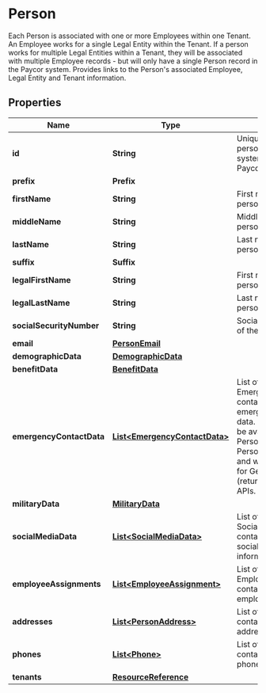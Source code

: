 

# Person

Each Person is associated with one or more Employees within one Tenant. An Employee works for a single Legal Entity within the Tenant.  If a person works for multiple Legal Entities within a Tenant, they will be associated with multiple Employee records - but will only have a single Person record in the Paycor system. Provides links to the Person's associated Employee, Legal Entity and Tenant information.             

## Properties

| Name | Type | Description | Notes |
|------------ | ------------- | ------------- | -------------|
|**id** | **String** | Unique identifier of the person in Paycor&#39;s system. Generated by Paycor. |  [optional] |
|**prefix** | **Prefix** |  |  [optional] |
|**firstName** | **String** | First name of the person.  |  [optional] |
|**middleName** | **String** | Middle name of the person. |  [optional] |
|**lastName** | **String** | Last name of the person. |  [optional] |
|**suffix** | **Suffix** |  |  [optional] |
|**legalFirstName** | **String** | First name used on the person&#39;s W-2 tax form.              |  [optional] |
|**legalLastName** | **String** | Last name used on the person&#39;s W-2 tax form.              |  [optional] |
|**socialSecurityNumber** | **String** | Social security number of the person. |  [optional] |
|**email** | [**PersonEmail**](PersonEmail.md) |  |  [optional] |
|**demographicData** | [**DemographicData**](DemographicData.md) |  |  [optional] |
|**benefitData** | [**BenefitData**](BenefitData.md) |  |  [optional] |
|**emergencyContactData** | [**List&lt;EmergencyContactData&gt;**](EmergencyContactData.md) | List of type EmergencyContactData containing a Person&#39;s emergency contacts data. This data will only be available for Get Person (returns single Person object) APIs and will always be null for Get Persons (returns list of Person) APIs. |  [optional] |
|**militaryData** | [**MilitaryData**](MilitaryData.md) |  |  [optional] |
|**socialMediaData** | [**List&lt;SocialMediaData&gt;**](SocialMediaData.md) | List of type SocialMediaData containing the Person&#39;s social media information.               |  [optional] |
|**employeeAssignments** | [**List&lt;EmployeeAssignment&gt;**](EmployeeAssignment.md) | List of type EmployeeAssignment containing the person&#39;s employee assignments.              |  [optional] |
|**addresses** | [**List&lt;PersonAddress&gt;**](PersonAddress.md) | List of type Address containing the person&#39;s addresses.              |  [optional] |
|**phones** | [**List&lt;Phone&gt;**](Phone.md) | List of type Phone containing the person&#39;s phone numbers.              |  [optional] |
|**tenants** | [**ResourceReference**](ResourceReference.md) |  |  [optional] |



